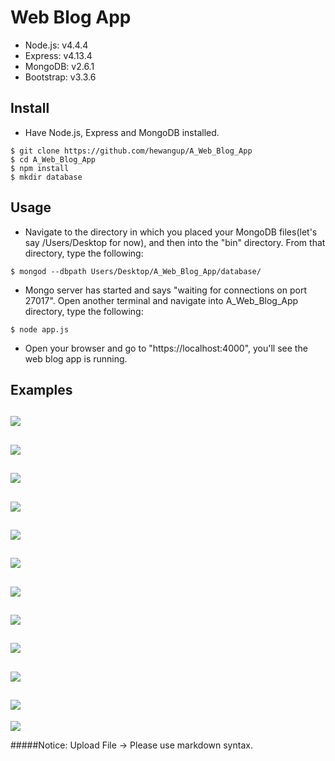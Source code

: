 # Web Blog App

- Node.js: v4.4.4
- Express: v4.13.4
- MongoDB: v2.6.1
- Bootstrap: v3.3.6

## Install
- Have Node.js, Express and MongoDB installed.
```
$ git clone https://github.com/hewangup/A_Web_Blog_App
$ cd A_Web_Blog_App
$ npm install 
$ mkdir database 
```

## Usage
- Navigate to the directory in which you placed your MongoDB files(let's say /Users/Desktop for now), and then into the "bin" directory. From that directory, type the following:
```
$ mongod --dbpath Users/Desktop/A_Web_Blog_App/database/
```
- Mongo server has started and says "waiting for connections on port 27017". Open another terminal and navigate into A_Web_Blog_App directory, type the following:
```
$ node app.js
```
- Open your browser and go to "https://localhost:4000", you'll see the web blog app is running.

## Examples

![](/public/images/s0.png)
---
![](/public/images/s1.png)
---
![](/public/images/s2.png)
---
![](/public/images/s3.png)
---
![](/public/images/s4.png)
---
![](/public/images/s5.png)
---
![](/public/images/s6.png)
---
![](/public/images/s7.png)
---
![](/public/images/s8.png)
---
![](/public/images/s9.png)
---
![](/public/images/s10.png)
---
![](/public/images/s11.png)


#####Notice: Upload File -> Please use markdown syntax.
